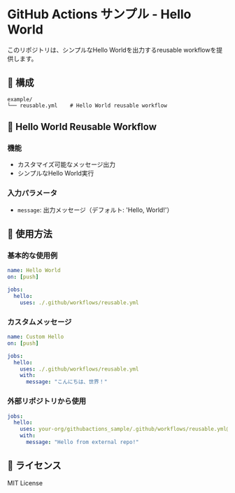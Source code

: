 # GitHub Actions サンプル - Hello World

このリポジトリは、シンプルなHello Worldを出力するreusable workflowを提供します。

## 📁 構成

```
example/
└── reusable.yml    # Hello World reusable workflow
```

## 🔄 Hello World Reusable Workflow

### 機能
- カスタマイズ可能なメッセージ出力
- シンプルなHello World実行

### 入力パラメータ
- `message`: 出力メッセージ（デフォルト: 'Hello, World!'）

## 🚀 使用方法

### 基本的な使用例

```yaml
name: Hello World
on: [push]

jobs:
  hello:
    uses: ./.github/workflows/reusable.yml
```

### カスタムメッセージ

```yaml
name: Custom Hello
on: [push]

jobs:
  hello:
    uses: ./.github/workflows/reusable.yml
    with:
      message: "こんにちは、世界！"
```

### 外部リポジトリから使用

```yaml
jobs:
  hello:
    uses: your-org/githubactions_sample/.github/workflows/reusable.yml@main
    with:
      message: "Hello from external repo!"
```

## 📝 ライセンス

MIT License